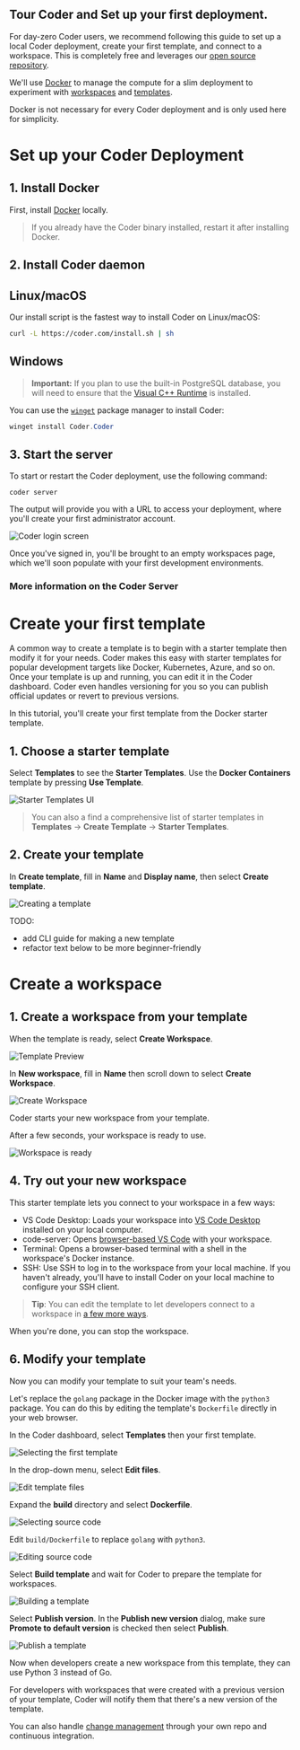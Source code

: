 ## Tour Coder and Set up your first deployment.

For day-zero Coder users, we recommend following this guide to set up a local
Coder deployment, create your first template, and connect to a workspace. This
is completely free and leverages our
[open source repository](https://github.com/coder/coder).

We'll use [Docker](https://docs.docker.com/engine) to manage the compute for a
slim deployment to experiment with [workspaces](../user-guides/README.md) and
[templates](../admin/templates/README.md).

Docker is not necessary for every Coder deployment and is only used here for
simplicity.

# Set up your Coder Deployment

## 1. Install Docker

First, install [Docker](https://docs.docker.com/engine/install/) locally.

> If you already have the Coder binary installed, restart it after installing
> Docker.

## 2. Install Coder daemon

<div class="tabs">

## Linux/macOS

Our install script is the fastest way to install Coder on Linux/macOS:

```sh
curl -L https://coder.com/install.sh | sh
```

## Windows

> **Important:** If you plan to use the built-in PostgreSQL database, you will
> need to ensure that the
> [Visual C++ Runtime](https://learn.microsoft.com/en-US/cpp/windows/latest-supported-vc-redist#latest-microsoft-visual-c-redistributable-version)
> is installed.

You can use the
[`winget`](https://learn.microsoft.com/en-us/windows/package-manager/winget/#use-winget)
package manager to install Coder:

```powershell
winget install Coder.Coder
```

</div>

## 3. Start the server

To start or restart the Coder deployment, use the following command:

```shell
coder server
```

The output will provide you with a URL to access your deployment, where you'll
create your first administrator account.

![Coder login screen](../images/start/setup-page.png)

Once you've signed in, you'll be brought to an empty workspaces page, which
we'll soon populate with your first development environments.

### More information on the Coder Server

# Create your first template

A common way to create a template is to begin with a starter template then
modify it for your needs. Coder makes this easy with starter templates for
popular development targets like Docker, Kubernetes, Azure, and so on. Once your
template is up and running, you can edit it in the Coder dashboard. Coder even
handles versioning for you so you can publish official updates or revert to
previous versions.

In this tutorial, you'll create your first template from the Docker starter
template.

## 1. Choose a starter template

Select **Templates** to see the **Starter Templates**. Use the **Docker
Containers** template by pressing **Use Template**.

![Starter Templates UI](../images/start/starter-templates-annotated.png)

> You can also a find a comprehensive list of starter templates in **Templates**
> -> **Create Template** -> **Starter Templates**.

## 2. Create your template

In **Create template**, fill in **Name** and **Display name**, then select
**Create template**.

![Creating a template](../images/start/create-template.png)

TODO:

- add CLI guide for making a new template
- refactor text below to be more beginner-friendly

# Create a workspace

## 1. Create a workspace from your template

When the template is ready, select **Create Workspace**.

![Template Preview](../images/start/template-preview.png)

In **New workspace**, fill in **Name** then scroll down to select **Create
Workspace**.

![Create Workspace](../images/start/create-workspace.png)

Coder starts your new workspace from your template.

After a few seconds, your workspace is ready to use.

![Workspace is ready](../images/start/workspace-ready.png)

## 4. Try out your new workspace

This starter template lets you connect to your workspace in a few ways:

- VS Code Desktop: Loads your workspace into
  [VS Code Desktop](https://code.visualstudio.com/Download) installed on your
  local computer.
- code-server: Opens [browser-based VS Code](../ides/web-ides.md) with your
  workspace.
- Terminal: Opens a browser-based terminal with a shell in the workspace's
  Docker instance.
- SSH: Use SSH to log in to the workspace from your local machine. If you
  haven't already, you'll have to install Coder on your local machine to
  configure your SSH client.

> **Tip**: You can edit the template to let developers connect to a workspace in
> [a few more ways](../ides.md).

When you're done, you can stop the workspace.

## 6. Modify your template

Now you can modify your template to suit your team's needs.

Let's replace the `golang` package in the Docker image with the `python3`
package. You can do this by editing the template's `Dockerfile` directly in your
web browser.

In the Coder dashboard, select **Templates** then your first template.

![Selecting the first template](../images/templates/select-template.png)

In the drop-down menu, select **Edit files**.

![Edit template files](../images/templates/edit-files.png)

Expand the **build** directory and select **Dockerfile**.

![Selecting source code](../images/templates/source-code.png)

Edit `build/Dockerfile` to replace `golang` with `python3`.

![Editing source code](../images/templates/edit-source-code.png)

Select **Build template** and wait for Coder to prepare the template for
workspaces.

![Building a template](../images/templates/build-template.png)

Select **Publish version**. In the **Publish new version** dialog, make sure
**Promote to default version** is checked then select **Publish**.

![Publish a template](../images/templates/publish.png)

Now when developers create a new workspace from this template, they can use
Python 3 instead of Go.

For developers with workspaces that were created with a previous version of your
template, Coder will notify them that there's a new version of the template.

You can also handle [change management](./change-management.md) through your own
repo and continuous integration.

